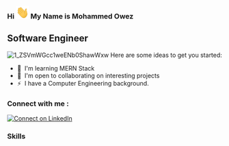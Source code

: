 ### Hi <img src="https://github.com/AkashSingh3031/AkashSingh3031/blob/main/images/Hi.gif" width="30px" height="30px" style="max-width:100%;"> My Name is Mohammed Owez 

Software Engineer
-------------------


![1_ZSVmWGcc1weENb0ShawWxw](https://user-images.githubusercontent.com/59692344/172132315-c69c47d0-4add-4af6-bfc1-203e2656d27b.gif)
Here are some ideas to get you started:

* 🧠  I'm learning MERN Stack
* 🤝  I'm open to collaborating on interesting projects
* ⚡  I have a Computer Engineering background.

### Connect with me :
[![Connect on LinkedIn](https://img.shields.io/badge/-Linkedin-0e76a8?style=flat&amp;labelColor=white&amp;logo=linkedin&amp;logoColor=0e76a8)](
https://www.linkedin.com/in/mohammed-owez-217740172/)

### Skills 



